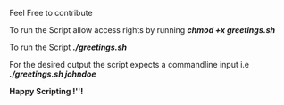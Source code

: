 Feel Free to contribute

To run the Script allow access rights by running <b> <i> chmod +x greetings.sh </i> </b> </br>

To run the Script  <b> <i> ./greetings.sh </i></b>

For the desired output the script expects a commandline input i.e <b> <i>./greetings.sh johndoe</i> </b> </br>




<b>Happy Scripting !''!</b>
